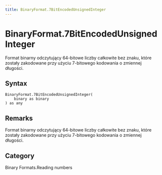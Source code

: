 ```yaml
---
title: BinaryFormat.7BitEncodedUnsignedInteger
---
```


# BinaryFormat.7BitEncodedUnsignedInteger


Format binarny odczytujący 64-bitowe liczby całkowite bez znaku, które zostały zakodowane przy użyciu 7-bitowego kodowania o zmiennej długości.


## Syntax

```powerquery
BinaryFormat.7BitEncodedUnsignedInteger(
    binary as binary
) as any
```


## Remarks

Format binarny odczytujący 64-bitowe liczby całkowite bez znaku, które zostały zakodowane przy użyciu 7-bitowego kodowania o zmiennej długości.



## Category
Binary Formats.Reading numbers
